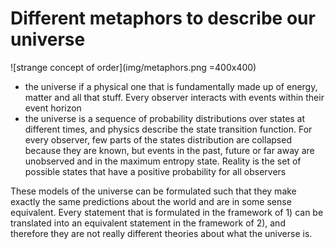 # Different metaphors to describe our universe
![strange concept of order](img/metaphors.png =400x400)
- the universe if a physical one that is fundamentally made up of energy, matter and all that stuff. Every observer interacts with events within their event horizon
- the universe is a sequence of probability distributions over states at different times, and physics describe the state transition function. For every observer, few parts of the states distribution are collapsed because they are known, but events in the past, future or far away are unobserved and in the maximum entropy state. Reality is the set of possible states that have a positive probability for all observers

These models of the universe can be formulated such that they make exactly the same predictions about the world and are in some sense equivalent. Every statement that is formulated in the framework of 1) can be translated into an equivalent statement in the framework of 2), and therefore they are not really different theories about what the universe is.